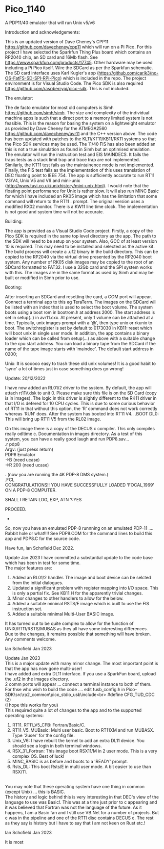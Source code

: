 # Pico_1140
A PDP11/40 emulator that will run Unix v5/v6

Introduction and acknowledgements:

This is an updated version of Dave Cheney's CPP11 https://github.com/davecheney/cpp11 which will run on a Pi Pico.
For this project I have selected the Sparkfun Thing Plus board which contains an RP2040 chip, an SD card and 16Mb flash.
See https://www.sparkfun.com/products/17745.
Other hardware may be used including a Pi Pico itself. Wire the SDCard as per the Sparkfun schematic.
The SD card interface uses Karl Kugler's app (https://github.com/carlk3/no-OS-FatFS-SD-SPI-RPi-Pico) which is included in the repo.
The project environment is for Visual Studio Code. The Pico SDK is also required https://github.com/raspberrypi/pico-sdk. This is not included.

The emulator:

The de facto emulator for most old computers is Simh https://github.com/simh/simh. The size and complexity of the individual machine
apps is such that a direct port to a memory limited system is not feasible. This is the reason for basing the system on a lightweight
emulator as provided by Dave Cheney for the ATMEGA2560 https://github.com/davecheney/avr11 and the C++ version above.
The code has been updated with patches to the KL11/KT11/KB11/RK11 systems so that the Pico SDK services may be used.
The 11/40 FIS has also been added an this is not a true simulation as found in Simh but an optimised emulation.
The emulator will run the instruction test and EIS MAINDECS. It fails the traps tests as a stack limit trap and trace trap are not implemented.
Similarly, the KT11 test fails as the maintainence mode is not implemented. Finally, the FIS test fails as the implementation of this
uses translation of DEC floating point to IEEE 754.
The app is sufficiently accurate to run RT11 V3/V4, Unix V5 and V6 and mini-unix (http://www.tavi.co.uk/unixhistory/mini-unix.html). I would note
that the floating point performance for Unix is rather slow. It will also run MINC Basic for which I have included an RK05 image
which has the limitation that some command will return to the RT11 . prompt. The original version uses a modified RX02 monitor.
There is a KW11 line time clock. The implementation is not good and system time will not be accurate.

Building:

The app is provided as a Visual Studio Code project. Firstly, a copy of the Pico SDK is required in the same top level directory as the app.
The path to the SDK will need to be setup on your system. Also, GCC of at least version 10 is required. This may need to be installed and
selected as the active kit. The build process will create a .uf2 binary in the build directory. This can be copied to the RP2040 via the
virtual drive presented by the RP2040 boot system.
Any number of RK05 disk images may be copied to the root of an SDCard formatted to FAT32. I use a 32Gb card and the SPI system works with this.
The images are in the same format as used by Simh and may be built or modified in Simh prior to use.

Booting:

After inserting an SDCard and resetting the card, a COM port will appear. Connect a terminal app to this eg TeraTerm. The images on the SDCard
will be listed with an index that is used to select the boot volume. 
The system boots using a boot rom in bootrom.h at address 2000. The start address is set in setup(..) in avr11.cxx.
At present, only 1 volume can be attached at a time. Typically, unix images prompt with a '@', then type unix or rkunix to boot.
The switchregister is set by default to 0173030 in KB11::reset which will boot unix in single user mode.
In addition, the app contains a binary loader which can be called from setup(...) as above with a suitable change to the cpu start address.
You can load a binary tape from the SDCard if the name of the tape image starts with 'maindec'. The default start address in 0200;

Unix: It is sooooo easy to trash these old unix volumes! It is a good habit to 'sync' a lot of times just in case something does go wrong!

Update: 20/12/2022

I have now added an RL01/2 driver to the system. By default, the app will attach rt11V.dsk to unit 0. Please make sure this file is on
the SD Card (copy is in images). The logic in this driver is slightly different to the RK11 driver in that I/O is defered for 10 CPU cycles.
This is due to some curious behavior of RT11 in that without this option, the 'R' command does not work correctly whereas 'RUN' does.
After the system has booted into RT11 V4..
.BOOT DL0:
This will bring up RT11 V5 from the RL02 image.

On this image there is a copy of the DECUS c compiler. This only compiles really odltime c. Documentation in images directory.
As a test of this system, you can have a really good laugh and run PDP8.sav...
<BR>
.r pdp8<BR>
Argv: (just press return)<BR>
PDP8 Emulator<BR>
->B  (need ucase)<BR>
->R 200 (need ucase)<BR>

. (now you are running the 4K PDP-8 DMS system.)<BR>
.FCL<BR>
CONGRATULATIONS!!
YOU HAVE SUCCESSFULLY LOADED 'FOCAL,1969' ON A PDP-8 COMPUTER.


SHALL I RETAIN LOG, EXP, ATN ?:YES

PROCEED.

*

So, now you have an emulated PDP-8 runnning on an emulated PDP-11 .... Rabbit hole or what!!!!
See PDP8.COM for the command lines to build this app and PDP8.C for the source code.

Have fun, Ian Schofield Dec 2022.


Update Jan 2023
 I have committed a substantial update to the code base which has been in test for some time.<br>
 The major features are:<br>
 1. Added an RL01/2 handler. The image and boot device can be selcted from the initial dialogues.<br>
 2. Updated a significant problem with register mapping into I/O space. This is only a partial fix. See KB11.H for the apparently trivial changes.<br>
 3. Minor changes to other handlers to allow for the below.<br>
 4. Added a suitable minimal RSTS/E image which is built to use the FIS instruction set.<br>
 5. Added a suitable minimal Multi-User BASIC image.<br>
 
 It has turned out to be quite complex to allow for the function of UNIX/RT11/RSTS/MUBAS as they all have some interesting differences.<br>
 Due to the changes, it remains possible that something will have broken.<br>
 Any comments welcome.
  
 Ian Schofield Jan 2023
  
 Update Jan 2023<br>
 This is a major update with many minor change. The most important point is that the app has now gone multi-user!<br>
 I have added and extra DL11 interface. If you use a SparkFun board, upload the .uf2 in the images directory.<br>
 2 comm ports will appear ... connect a terminal instance to both of them.
 For thse who wish to build the code .... edit tusb_config.h in Pico-SDK\src\rp2_common\pico_stdio_usb\include\<br>
 #define CFG_TUD_CDC             (2)<br>
 (I hope this works for you)<br>
 This required quite a lot of changes to the app and to the supported operating systems:<br>
 1. RT11. RT11_V5_CFB: Fortran/Basic/C.<br>
 2. RT11_V5_MUBasic: Multi user basic. Boot to RT11XM and run MUBASX. Type '2user' for the config file.<br>
 3. Unix_V6: I have rebuilt the kernel to add an extra DL11 device. You should see a login in both terminal windows.<br>
 4. RSX_31_Fortran: This image boot RSX11/M in 2 user mode. This is a very complex OS. Best of luck!<br>
 5. MINC_BASIC is as before and boots to a 'READY' prompt.<br>
 6. Rsts_DL: This boot Rsts/E in multi user mode. A bit easier to use than RSX/11.<br>
 <br>
 You may note that these operating system have one thing in common (except Unix) ... this is BASIC.<br>
 The history and logic behind this is very interesting in that DEC's view of the language to use was Basic!. This was at a time just prior to c
 appearing and it was believed that Fortran was not the language of the future. As it happens, I am a Basic fan and I still use VB.Net for
 a number of projects. But c was in the pipeline and one of the RT11 disc contains DECUS c. The rest as they say is history but I have to say
 that I am not keen on Rust etc.!
 
 Ian Schofield Jan 2023
 
 
 It is most

